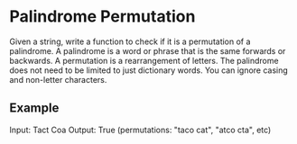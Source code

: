 # Palindrome Permutation

Given a string, write a function to check if it is a permutation of a palindrome. A palindrome is a word or phrase that
is the same forwards or backwards. A permutation is a rearrangement of letters. The palindrome does not need to be limited
to just dictionary words. You can ignore casing and non-letter characters. 

## Example

Input: Tact Coa
Output: True (permutations: "taco cat", "atco cta", etc)